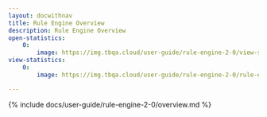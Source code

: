 ```yaml
---
layout: docwithnav
title: Rule Engine Overview
description: Rule Engine Overview
open-statistics:
    0:
        image: https://img.tbqa.cloud/user-guide/rule-engine-2-0/view-statistics-ce.png
view-statistics:
    0:
        image: https://img.tbqa.cloud/user-guide/rule-engine-2-0/rule-engine-stats-dashboard.png

---
```


{% include docs/user-guide/rule-engine-2-0/overview.md %}
